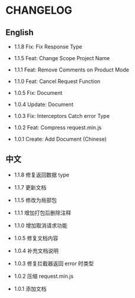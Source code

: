 # CHANGELOG

## English

- 1.1.8 Fix: Fix Response Type

- 1.1.5 Feat: Change Scope Project Name

- 1.1.1 Feat: Remove Comments on Product Mode

- 1.1.0 Feat: Cancel Request Function

- 1.0.5 Fix: Document

- 1.0.4 Update: Document

- 1.0.3 Fix: Interceptors Catch error Type

- 1.0.2 Feat: Compress request.min.js

- 1.0.1 Create: Add Document (Chinese)

## 中文

- 1.1.8 修复返回数据 type

- 1.1.7 更新文档

- 1.1.5 修改为局部包

- 1.1.1 增加打包后删除注释

- 1.1.0 增加取消请求功能

- 1.0.5 修复文档内容

- 1.0.4 补充文档说明

- 1.0.3 修复拦截器返回 error 时类型

- 1.0.2 压缩 request.min.js

- 1.0.1 添加文档

